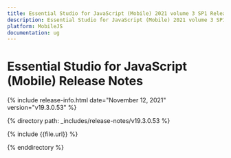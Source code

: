 ```yaml
---
title: Essential Studio for JavaScript (Mobile) 2021 volume 3 SP1 Release Notes  
description: Essential Studio for JavaScript (Mobile) 2021 volume 3 SP1 Release Notes  
platform: MobileJS
documentation: ug
---
```


# Essential Studio for JavaScript (Mobile)  Release Notes  

{% include release-info.html date="November 12, 2021"  version="v19.3.0.53" %} 


{% directory path: _includes/release-notes/v19.3.0.53 %}

{% include {{file.url}} %}

{% enddirectory %}